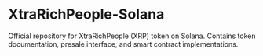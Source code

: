 # XtraRichPeople-Solana
Official repository for XtraRichPeople (XRP) token on Solana. Contains token documentation, presale interface, and smart contract implementations.
